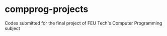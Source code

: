 # compprog-projects
Codes submitted for the final project of FEU Tech's Computer Programming subject
